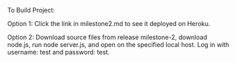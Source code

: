 To Build Project:

Option 1: Click the link in milestone2.md to see it deployed on Heroku.

Option 2: Download source files from release milestone-2, download node.js, run node server.js, and open on the specified local host.
Log in with username: test and password: test.
